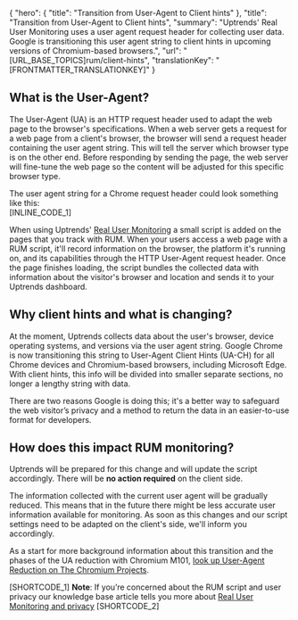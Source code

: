 {
  "hero": {
    "title": "Transition from User-Agent to Client hints"
  },
  "title": "Transition from User-Agent to Client hints",
  "summary": "Uptrends' Real User Monitoring uses a user agent request header for collecting user data. Google is transitioning this user agent string to client hints in upcoming versions of Chromium-based browsers.",
  "url": "[URL_BASE_TOPICS]rum/client-hints",
  "translationKey": "[FRONTMATTER_TRANSLATIONKEY]"
}

## What is the User-Agent?
The User-Agent (UA) is an HTTP request header used to adapt the web page to the browser's specifications. When a web server gets a request for a web page from a client's browser, the browser will send a request header containing the user agent string. This will tell the server which browser type is on the other end. Before responding by sending the page, the web server will fine-tune the web page so the content will be adjusted for this specific browser type. 

The user agent string for a Chrome request header could look something like this:  
[INLINE_CODE_1]

When using Uptrends' [Real User Monitoring]([LINK_URL_1]) a small script is added on the pages that you track with RUM. When your users access a web page with a RUM script, it'll record information on the browser, the platform it's running on, and its capabilities through the HTTP User-Agent request header. Once the page finishes loading, the script bundles the collected data with information about the visitor's browser and location and sends it to your Uptrends dashboard. 
## Why client hints and what is changing?
At the moment, Uptrends collects data about the user's browser, device operating systems, and versions via the user agent string. Google Chrome is now transitioning this string to User-Agent Client Hints (UA-CH) for all Chrome devices and Chromium-based browsers, including Microsoft Edge. With client hints, this info will be divided into smaller separate sections, no longer a lengthy string with data. 

There are two reasons Google is doing this; it's a better way to safeguard the web visitor’s privacy and a method to return the data in an easier-to-use format for developers.
## How does this impact RUM monitoring?
Uptrends will be prepared for this change and will update the script accordingly. There will be **no action required** on the client side.

The information collected with the current user agent will be gradually reduced. This means that in the future there might be less accurate user information available for monitoring. As soon as this changes and our script settings need to be adapted on the client's side, we'll inform you accordingly.

As a start for more background information about this transition and the phases of the UA reduction with Chromium M101, [look up User-Agent Reduction on The Chromium Projects]([LINK_URL_2]).

[SHORTCODE_1] **Note**: If you’re concerned about the RUM script and user privacy our knowledge base article tells you more about [Real User Monitoring and privacy]([LINK_URL_3]) [SHORTCODE_2]